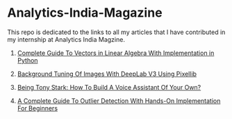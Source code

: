 # Analytics-India-Magazine
This repo is dedicated to the links to all my articles that I have contributed in my internship at Analytics India Magzine.

1. [Complete Guide To Vectors in Linear Algebra With Implementation in Python](https://analyticsindiamag.com/complete-guide-to-vectors-in-linear-algebra-with-implementation-in-python/)

2. [Background Tuning Of Images With DeepLab V3 Using Pixellib](https://analyticsindiamag.com/background-tuning-of-images-with-deeplab-v3-using-pixellib/)

3. [Being Tony Stark: How To Build A Voice Assistant Of Your Own?](https://analyticsindiamag.com/being-tony-stark-how-to-build-a-voice-assistant-of-your-own/)

4. [A Complete Guide To Outlier Detection With Hands-On Implementation For Beginners](https://analyticsindiamag.com/a-complete-guide-to-outlier-detection-with-hands-on-implementation-for-beginners/)

